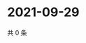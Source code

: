 # 2021-09-29

共 0 条

<!-- BEGIN WEIBO -->
<!-- 最后更新时间 Wed Sep 29 2021 20:22:42 GMT+0800 (China Standard Time) -->

<!-- END WEIBO -->
